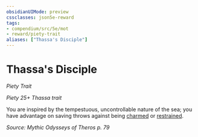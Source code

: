 ```yaml
---
obsidianUIMode: preview
cssclasses: json5e-reward
tags:
- compendium/src/5e/mot
- reward/piety-trait
aliases: ["Thassa's Disciple"]
---
```

# Thassa's Disciple
*Piety Trait*  

*Piety 25+ Thassa trait*

You are inspired by the tempestuous, uncontrollable nature of the sea; you have advantage on saving throws against being [charmed](2-Mechanics/CLI/rules/conditions.md#charmed) or [restrained](2-Mechanics/CLI/rules/conditions.md#restrained).

*Source: Mythic Odysseys of Theros p. 79*